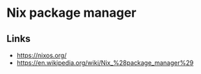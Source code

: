 # Nix package manager

## Links

- https://nixos.org/
- https://en.wikipedia.org/wiki/Nix_%28package_manager%29
